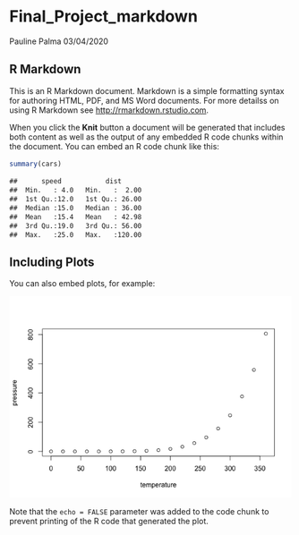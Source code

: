 Final\_Project\_markdown
================
Pauline Palma
03/04/2020

## R Markdown

This is an R Markdown document. Markdown is a simple formatting syntax
for authoring HTML, PDF, and MS Word documents. For more detailss on
using R Markdown see <http://rmarkdown.rstudio.com>.

When you click the **Knit** button a document will be generated that
includes both content as well as the output of any embedded R code
chunks within the document. You can embed an R code chunk like this:

``` r
summary(cars)
```

    ##      speed           dist       
    ##  Min.   : 4.0   Min.   :  2.00  
    ##  1st Qu.:12.0   1st Qu.: 26.00  
    ##  Median :15.0   Median : 36.00  
    ##  Mean   :15.4   Mean   : 42.98  
    ##  3rd Qu.:19.0   3rd Qu.: 56.00  
    ##  Max.   :25.0   Max.   :120.00

## Including Plots

You can also embed plots, for example:

![](Final_Project_markdown_files/figure-gfm/pressure-1.png)<!-- -->

Note that the `echo = FALSE` parameter was added to the code chunk to
prevent printing of the R code that generated the plot.
